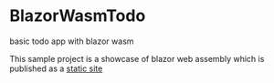 # BlazorWasmTodo
basic todo app with blazor wasm

This sample project is a showcase of blazor web assembly which is published as a <a href="https://dyako-baram.github.io/BlazorWasmTodo/">static site</a>
